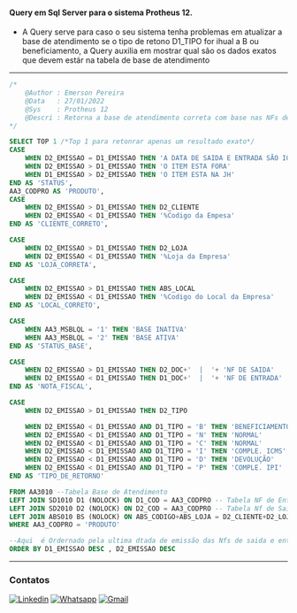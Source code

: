 #### Query em Sql Server para o sistema Protheus 12.

* A Query serve para caso o seu sistema tenha problemas em atualizar a base de atendimento se o tipo de retono D1_TIPO for ihual a B ou beneficiamento, a Query auxilia em mostrar qual são os dados exatos que devem estár na tabela de base de atendimento
****
```SQL
/*
	@Author	: Emerson Pereira
	@Data	: 27/01/2022
	@Sys	: Protheus 12
	@Descri	: Retorna a base de atendimento correta com base nas NFs de saida e Entrada
*/

SELECT TOP 1 /*Top 1 para retonrar apenas um resultado exato*/
CASE
	WHEN D2_EMISSAO = D1_EMISSAO THEN 'A DATA DE SAIDA E ENTRADA SÃO IGUAIS(ANALISAR)'
	WHEN D2_EMISSAO > D1_EMISSAO THEN 'O ITEM ESTA FORA'
	WHEN D1_EMISSAO > D2_EMISSAO THEN 'O ITEM ESTA NA JH'
END AS 'STATUS',
AA3_CODPRO AS 'PRODUTO',
CASE
	WHEN D2_EMISSAO > D1_EMISSAO THEN D2_CLIENTE
	WHEN D2_EMISSAO < D1_EMISSAO THEN '%Codigo da Empesa'
END AS 'CLIENTE_CORRETO',

CASE
	WHEN D2_EMISSAO > D1_EMISSAO THEN D2_LOJA
	WHEN D2_EMISSAO < D1_EMISSAO THEN '%Loja da Empresa'
END AS 'LOJA_CORRETA',

CASE
	WHEN D2_EMISSAO > D1_EMISSAO THEN ABS_LOCAL
	WHEN D2_EMISSAO < D1_EMISSAO THEN '%Codigo do Local da Empresa'
END AS 'LOCAL_CORRETO',

CASE
	WHEN AA3_MSBLQL = '1' THEN 'BASE INATIVA'
	WHEN AA3_MSBLQL = '2' THEN 'BASE ATIVA'
END AS 'STATUS_BASE',

CASE
	WHEN D2_EMISSAO > D1_EMISSAO THEN D2_DOC+'  |  '+ 'NF DE SAIDA'
	WHEN D2_EMISSAO < D1_EMISSAO THEN D1_DOC+'  |  '+ 'NF DE ENTRADA'
END AS 'NOTA_FISCAL',

CASE
	WHEN D2_EMISSAO > D1_EMISSAO THEN D2_TIPO

	WHEN D2_EMISSAO < D1_EMISSAO AND D1_TIPO = 'B' THEN 'BENEFICIAMENTO'
	WHEN D2_EMISSAO < D1_EMISSAO AND D1_TIPO = 'N' THEN 'NORMAL' 
	WHEN D2_EMISSAO < D1_EMISSAO AND D1_TIPO = 'C' THEN 'NORMAL' 
	WHEN D2_EMISSAO < D1_EMISSAO AND D1_TIPO = 'I' THEN 'COMPLE. ICMS' 
	WHEN D2_EMISSAO < D1_EMISSAO AND D1_TIPO = 'D' THEN 'DEVOLUÇÃO' 
	WHEN D2_EMISSAO < D1_EMISSAO AND D1_TIPO = 'P' THEN 'COMPLE. IPI' 
END AS 'TIPO_DE_RETORNO'

FROM AA3010 --Tabela Base de Atendimento
LEFT JOIN SD1010 D1 (NOLOCK) ON D1_COD = AA3_CODPRO -- Tabela NF de Entrda
LEFT JOIN SD2010 D2 (NOLOCK) ON D2_COD = AA3_CODPRO	-- Tabela Nf de Saida
LEFT JOIN ABS010 BS (NOLOCK) ON ABS_CODIGO+ABS_LOJA = D2_CLIENTE+D2_LOJA -- Tabela Local de Atendimento
WHERE AA3_CODPRO = 'PRODUTO'

--Aqui  é Ordernado pela ultima dtada de emissão das Nfs de saida e entrada	
ORDER BY D1_EMISSAO DESC , D2_EMISSAO DESC
```

****
### Contatos
[![Linkedin](https://img.shields.io/badge/LinkedIn-0077B5?style=for-the-badge&logo=linkedin&logoColor=white)](https://www.linkedin.com/in/emerson-santos-9358041b7/)
[![Whatsapp](https://img.shields.io/badge/WhatsApp-25D366?style=for-the-badge&logo=whatsapp&logoColor=white)](https://api.whatsapp.com/send?phone=5511999467109&text=Ol%C3%A1%20Sou%20o%20Emerson%20Pereira)
[![Gmail](https://img.shields.io/badge/Gmail-D14836?style=for-the-badge&logo=gmail&logoColor=white)](mailto:emersonrox8@gmail.com)